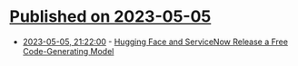 # [Published on 2023-05-05](index.md)

* [2023-05-05, 21:22:00](https://developers.slashdot.org/story/23/05/05/1819212/hugging-face-and-servicenow-release-a-free-code-generating-model?utm_source=rss1.0mainlinkanon&utm_medium=feed) - [Hugging Face and ServiceNow Release a Free Code-Generating Model](https://developers.slashdot.org/story/23/05/05/1819212/hugging-face-and-servicenow-release-a-free-code-generating-model?utm_source=rss1.0mainlinkanon&utm_medium=feed)
